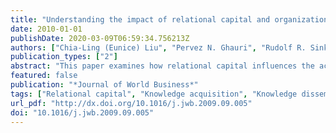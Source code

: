 ```yaml
---
title: "Understanding the impact of relational capital and organizational learning on alliance outcomes"
date: 2010-01-01
publishDate: 2020-03-09T06:59:34.756213Z
authors: ["Chia-Ling (Eunice) Liu", "Pervez N. Ghauri", "Rudolf R. Sinkovics"]
publication_types: ["2"]
abstract: "This paper examines how relational capital influences the acquisition of knowledge among alliance partners. We propose that firms with higher levels of inter- and intrafirm learning are better able to achieve superior alliance outcomes. A conceptual framework is developed by integrating the relational view, organizational learning theory, and the resource-based view. We provide empirical evidence using large-sample data to test the model and find that trust and interaction creates a basis for knowledge acquisition across alliance partners. The results also indicate that when the firms are active in knowledge acquisition from alliance partners and dissemination of such knowledge within the organization, they are capable of enhancing satisfaction with the alliance relationship."
featured: false
publication: "*Journal of World Business*"
tags: ["Relational capital", "Knowledge acquisition", "Knowledge dissemination", "Relationship satisfaction"]
url_pdf: "http://dx.doi.org/10.1016/j.jwb.2009.09.005"
doi: "10.1016/j.jwb.2009.09.005"
---
```


